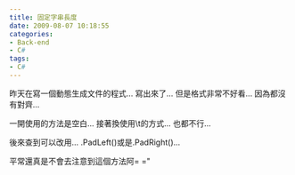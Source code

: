 ```yaml
---
title: 固定字串長度
date: 2009-08-07 10:18:55
categories:
- Back-end
- C#
tags:
- C#
---
```

昨天在寫一個動態生成文件的程式...
寫出來了...
但是格式非常不好看...
因為都沒有對齊...

一開使用的方法是空白...
接著換使用\t的方式...
也都不行...

後來查到可以改用...
.PadLeft()或是.PadRight()...

平常還真是不會去注意到這個方法阿= ="